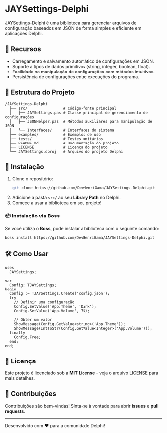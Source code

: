 # JAYSettings-Delphi

JAYSettings-Delphi é uma biblioteca para gerenciar arquivos de configuração baseados em JSON de forma simples e eficiente em aplicações Delphi.

## 🚀 Recursos
- Carregamento e salvamento automático de configurações em JSON.
- Suporte a tipos de dados primitivos (string, integer, boolean, float).
- Facilidade na manipulação de configurações com métodos intuitivos.
- Persistência de configurações entre execuções do programa.

## 📂 Estrutura do Projeto
```
/JAYSettings-Delphi
  ├── src/                # Código-fonte principal
  │   ├── JAYSettings.pas # Classe principal de gerenciamento de configurações
  │   ├── JSONHelper.pas  # Métodos auxiliares para manipulação de JSON
  │   └── Interfaces/     # Interfaces do sistema
  ├── examples/           # Exemplos de uso
  ├── tests/              # Testes unitários
  ├── README.md           # Documentação do projeto
  ├── LICENSE             # Licença do projeto
  └── JAYSettings.dproj   # Arquivo do projeto Delphi
```

## 📌 Instalação
1. Clone o repositório:
   ```sh
   git clone https://github.com/DevHenriGama/JAYSettings-Delphi.git
   ```
2. Adicione a pasta `src/` ao seu **Library Path** no Delphi.
3. Comece a usar a biblioteca em seu projeto!

### 📦 Instalação via Boss
Se você utiliza o **Boss**, pode instalar a biblioteca com o seguinte comando:
```sh
boss install https://github.com/DevHenriGama/JAYSettings-Delphi.git
```

## 🛠️ Como Usar
```delphi
uses
  JAYSettings;

var
  Config: TJAYSettings;
begin
  Config := TJAYSettings.Create('config.json');
  try
    // Definir uma configuração
    Config.SetValue('App.Theme', 'Dark');
    Config.SetValue('App.Volume', 75);
    
    // Obter um valor
    ShowMessage(Config.GetValue<string>('App.Theme'));
    ShowMessage(IntToStr(Config.GetValue<Integer>('App.Volume')));
  finally
    Config.Free;
  end;
end;
```

## 📝 Licença
Este projeto é licenciado sob a **MIT License** - veja o arquivo [LICENSE](LICENSE) para mais detalhes.

## 📢 Contribuições
Contribuições são bem-vindas! Sinta-se à vontade para abrir **issues** e **pull requests**.

---

Desenvolvido com ❤️ para a comunidade Delphi!

